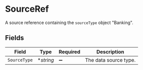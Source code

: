 # SourceRef

A source reference containing the `sourceType` object "Banking".


## Fields

| Field                 | Type                  | Required              | Description           |
| --------------------- | --------------------- | --------------------- | --------------------- |
| `SourceType`          | **string*             | :heavy_minus_sign:    | The data source type. |